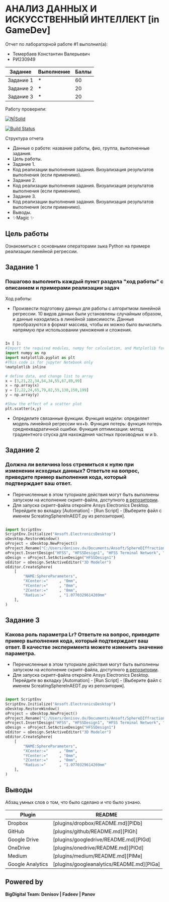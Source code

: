 # АНАЛИЗ ДАННЫХ И ИСКУССТВЕННЫЙ ИНТЕЛЛЕКТ [in GameDev]
Отчет по лабораторной работе #1 выполнил(а):
- Темербаев Константин Валерьевич
- РИ230949

| Задание | Выполнение | Баллы |
| ------ | ------ | ------ |
| Задание 1 | * | 60 |
| Задание 2 | * | 20 |
| Задание 3 | * | 20 |

Работу проверили:

[![N|Solid](https://cldup.com/dTxpPi9lDf.thumb.png)](https://nodesource.com/products/nsolid)

[![Build Status](https://travis-ci.org/joemccann/dillinger.svg?branch=master)](https://travis-ci.org/joemccann/dillinger)

Структура отчета

- Данные о работе: название работы, фио, группа, выполненные задания.
- Цель работы.
- Задание 1.
- Код реализации выполнения задания. Визуализация результатов выполнения (если применимо).
- Задание 2.
- Код реализации выполнения задания. Визуализация результатов выполнения (если применимо).
- Задание 3.
- Код реализации выполнения задания. Визуализация результатов выполнения (если применимо).
- Выводы.
- ✨Magic ✨

## Цель работы
Ознакомиться с основными операторами зыка Python на примере реализации линейной регрессии.

## Задание 1
### Пошагово выполнить каждый пункт раздела "ход работы" с описанием и примерами реализации задач
Ход работы:
- Произвести подготовку данных для работы с алгоритмом линейной регрессии. 10 видов данных были установлены случайным образом, и данные находились в линейной зависимости. Данные преобразуются в формат массива, чтобы их можно было вычислить напрямую при использовании умножения и сложения.

```py

In [ ]:
#Import the required modules, numpy for calculation, and Matplotlib for drawing
import numpy as np
import matplotlib.pyplot as plt
#This code is for jupyter Notebook only
%matplotlib inline

# define data, and change list to array
x = [3,21,22,34,54,34,55,67,89,99]
x = np.array(x)
y = [2,22,24,65,79,82,55,130,150,199]
y = np.array(y)

#Show the effect of a scatter plot
plt.scatter(x,y)

```

- Определите связанные функции. Функция модели: определяет модель линейной регрессии wx+b. Функция потерь: функция потерь среднеквадратичной ошибки. Функция оптимизации: метод градиентного спуска для нахождения частных производных w и b.


## Задание 2
### Должна ли величина loss стремиться к нулю при изменении исходных данных? Ответьте на вопрос, приведите пример выполнения кода, который подтверждает ваш ответ.

- Перечисленные в этом туториале действия могут быть выполнены запуском на исполнение скрипт-файла, доступного [в репозитории](https://github.com/Den1sovDm1triy/hfss-scripting/blob/main/ScreatingSphereInAEDT.py).
- Для запуска скрипт-файла откройте Ansys Electronics Desktop. Перейдите во вкладку [Automation] - [Run Script] - [Выберите файл с именем ScreatingSphereInAEDT.py из репозитория].

```py

import ScriptEnv
ScriptEnv.Initialize("Ansoft.ElectronicsDesktop")
oDesktop.RestoreWindow()
oProject = oDesktop.NewProject()
oProject.Rename("C:/Users/denisov.dv/Documents/Ansoft/SphereDIffraction.aedt", True)
oProject.InsertDesign("HFSS", "HFSSDesign1", "HFSS Terminal Network", "")
oDesign = oProject.SetActiveDesign("HFSSDesign1")
oEditor = oDesign.SetActiveEditor("3D Modeler")
oEditor.CreateSphere(
	[
		"NAME:SphereParameters",
		"XCenter:="		, "0mm",
		"YCenter:="		, "0mm",
		"ZCenter:="		, "0mm",
		"Radius:="		, "1.0770329614269mm"
	], 
)

```

## Задание 3
### Какова роль параметра Lr? Ответьте на вопрос, приведите пример выполнения кода, который подтверждает ваш ответ. В качестве эксперимента можете изменить значение параметра.

- Перечисленные в этом туториале действия могут быть выполнены запуском на исполнение скрипт-файла, доступного [в репозитории](https://github.com/Den1sovDm1triy/hfss-scripting/blob/main/ScreatingSphereInAEDT.py).
- Для запуска скрипт-файла откройте Ansys Electronics Desktop. Перейдите во вкладку [Automation] - [Run Script] - [Выберите файл с именем ScreatingSphereInAEDT.py из репозитория].

```py

import ScriptEnv
ScriptEnv.Initialize("Ansoft.ElectronicsDesktop")
oDesktop.RestoreWindow()
oProject = oDesktop.NewProject()
oProject.Rename("C:/Users/denisov.dv/Documents/Ansoft/SphereDIffraction.aedt", True)
oProject.InsertDesign("HFSS", "HFSSDesign1", "HFSS Terminal Network", "")
oDesign = oProject.SetActiveDesign("HFSSDesign1")
oEditor = oDesign.SetActiveEditor("3D Modeler")
oEditor.CreateSphere(
	[
		"NAME:SphereParameters",
		"XCenter:="		, "0mm",
		"YCenter:="		, "0mm",
		"ZCenter:="		, "0mm",
		"Radius:="		, "1.0770329614269mm"
	], 
)

```

## Выводы

Абзац умных слов о том, что было сделано и что было узнано.

| Plugin | README |
| ------ | ------ |
| Dropbox | [plugins/dropbox/README.md][PlDb] |
| GitHub | [plugins/github/README.md][PlGh] |
| Google Drive | [plugins/googledrive/README.md][PlGd] |
| OneDrive | [plugins/onedrive/README.md][PlOd] |
| Medium | [plugins/medium/README.md][PlMe] |
| Google Analytics | [plugins/googleanalytics/README.md][PlGa] |

## Powered by

**BigDigital Team: Denisov | Fadeev | Panov**
